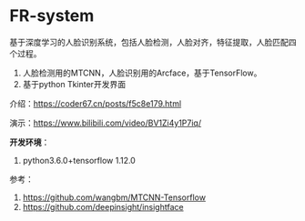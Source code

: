 # FR-system
基于深度学习的人脸识别系统，包括人脸检测，人脸对齐，特征提取，人脸匹配四个过程。  
1. 人脸检测用的MTCNN，人脸识别用的Arcface，基于TensorFlow。
2. 基于python Tkinter开发界面

介绍：https://coder67.cn/posts/f5c8e179.html

演示：https://www.bilibili.com/video/BV1Zi4y1P7iq/

**开发环境**：
1. python3.6.0+tensorflow 1.12.0

参考：

1. https://github.com/wangbm/MTCNN-Tensorflow
2. https://github.com/deepinsight/insightface
